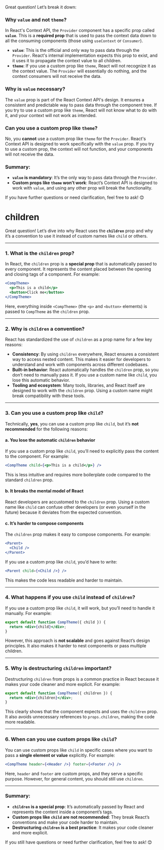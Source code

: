 Great question! Let’s break it down:

### Why `value` and not `theme`?
In React's Context API, the `Provider` component has a specific prop called **`value`**. This is a **required prop** that is used to pass the context data down to all the consuming components (those using `useContext` or `Consumer`).

- **`value`**: This is the official and only way to pass data through the `Provider`. React's internal implementation expects this prop to exist, and it uses it to propagate the context value to all children.
- **`theme`**: If you use a custom prop like `theme`, React will not recognize it as the context value. The `Provider` will essentially do nothing, and the context consumers will not receive the data.

### Why is `value` necessary?
The `value` prop is part of the React Context API's design. It ensures a consistent and predictable way to pass data through the component tree. If you try to use a custom prop like `theme`, React will not know what to do with it, and your context will not work as intended.

### Can you use a custom prop like `theme`?
No, you **cannot** use a custom prop like `theme` for the `Provider`. React's Context API is designed to work specifically with the `value` prop. If you try to use a custom prop, the context will not function, and your components will not receive the data.

### Summary:
- **`value` is mandatory**: It’s the only way to pass data through the `Provider`.
- **Custom props like `theme` won’t work**: React’s Context API is designed to work with `value`, and using any other prop will break the functionality.

If you have further questions or need clarification, feel free to ask! 😊

  # children

Great question! Let’s dive into why React uses the **`children`** prop and why it’s a convention to use it instead of custom names like `child` or others.

---

### 1. **What is the `children` prop?**
In React, the `children` prop is a **special prop** that is automatically passed to every component. It represents the content placed between the opening and closing tags of a component. For example:

```jsx
<CompTheme>
  <p>This is a child</p>
  <button>Click me</button>
</CompTheme>
```

Here, everything inside `<CompTheme>` (the `<p>` and `<button>` elements) is passed to `CompTheme` as the `children` prop.

---

### 2. **Why is `children` a convention?**
React has standardized the use of `children` as a prop name for a few key reasons:

- **Consistency**: By using `children` everywhere, React ensures a consistent way to access nested content. This makes it easier for developers to understand and work with components across different codebases.
- **Built-in behavior**: React automatically handles the `children` prop, so you don’t need to manually pass it. If you use a custom name like `child`, you lose this automatic behavior.
- **Tooling and ecosystem**: Many tools, libraries, and React itself are designed to work with the `children` prop. Using a custom name might break compatibility with these tools.

---

### 3. **Can you use a custom prop like `child`?**
Technically, **yes**, you can use a custom prop like `child`, but it’s **not recommended** for the following reasons:

#### a. **You lose the automatic `children` behavior**
If you use a custom prop like `child`, you’ll need to explicitly pass the content to the component. For example:

```jsx
<CompTheme child={<p>This is a child</p>} />
```

This is less intuitive and requires more boilerplate code compared to the standard `children` prop.

#### b. **It breaks the mental model of React**
React developers are accustomed to the `children` prop. Using a custom name like `child` can confuse other developers (or even yourself in the future) because it deviates from the expected convention.

#### c. **It’s harder to compose components**
The `children` prop makes it easy to compose components. For example:

```jsx
<Parent>
  <Child />
</Parent>
```

If you use a custom prop like `child`, you’d have to write:

```jsx
<Parent child={<Child />} />
```

This makes the code less readable and harder to maintain.

---

### 4. **What happens if you use `child` instead of `children`?**
If you use a custom prop like `child`, it will work, but you’ll need to handle it manually. For example:

```jsx
export default function CompTheme({ child }) {
  return <div>{child}</div>;
}
```

However, this approach is **not scalable** and goes against React’s design principles. It also makes it harder to nest components or pass multiple children.

---

### 5. **Why is destructuring `children` important?**
Destructuring `children` from props is a common practice in React because it makes your code cleaner and more explicit. For example:

```jsx
export default function CompTheme({ children }) {
  return <div>{children}</div>;
}
```

This clearly shows that the component expects and uses the `children` prop. It also avoids unnecessary references to `props.children`, making the code more readable.

---

### 6. **When can you use custom props like `child`?**
You can use custom props like `child` in specific cases where you want to pass a **single element or value** explicitly. For example:

```jsx
<CompTheme header={<Header />} footer={<Footer />} />
```

Here, `header` and `footer` are custom props, and they serve a specific purpose. However, for general content, you should still use `children`.

---

### Summary:
- **`children` is a special prop**: It’s automatically passed by React and represents the content inside a component’s tags.
- **Custom props like `child` are not recommended**: They break React’s conventions and make your code harder to maintain.
- **Destructuring `children` is a best practice**: It makes your code cleaner and more explicit.

If you still have questions or need further clarification, feel free to ask! 😊